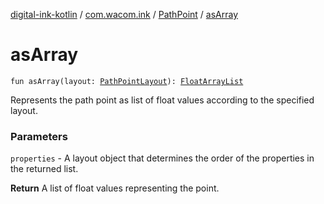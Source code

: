 [digital-ink-kotlin](../../index.md) / [com.wacom.ink](../index.md) / [PathPoint](index.md) / [asArray](./as-array.md)

# asArray

`fun asArray(layout: `[`PathPointLayout`](../-path-point-layout/index.md)`): `[`FloatArrayList`](../-float-array-list/index.md)

Represents the path point as list of float values according to the specified layout.

### Parameters

`properties` - A layout object that determines the order of the properties in the returned list.

**Return**
A list of float values representing the point.

